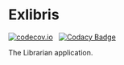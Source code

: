 # Exlibris
[![codecov.io](https://codecov.io/github/Java-Classes/Exlibris/coverage.svg?branch=master)](https://codecov.io/github/Java-Classes/Exlibris/core-java?branch=master) &nbsp;
 [![Codacy Badge](https://api.codacy.com/project/badge/Grade/dc09a913cbe544dba54a21116d3f5fc7)](https://www.codacy.com/app/Java-Classes/Exlibris?utm_source=github.com&amp;utm_medium=referral&amp;utm_content=Java-Classes/Exlibris&amp;utm_campaign=Badge_Grade) &nbsp;
<p>The Librarian application.
